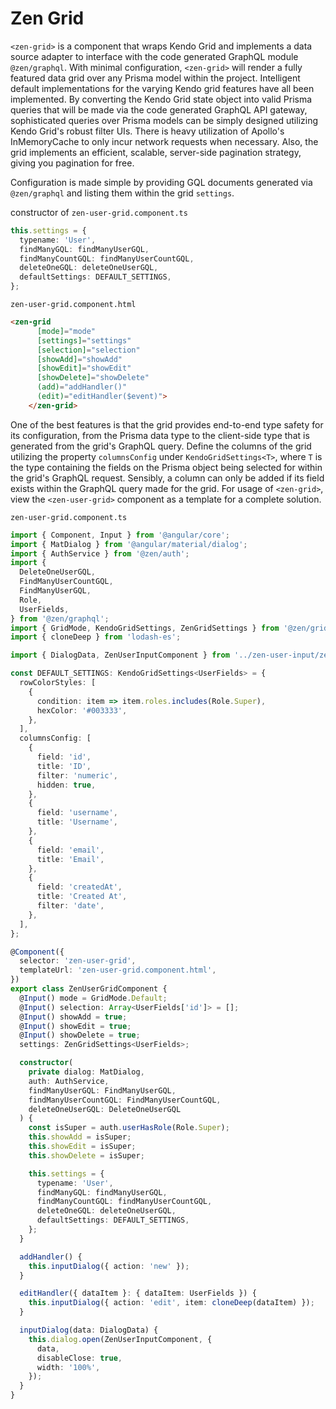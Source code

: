 # Zen Grid

`<zen-grid>` is a component that wraps Kendo Grid and implements a data source adapter to interface with the code generated GraphQL module `@zen/graphql`.  With minimal configuration, `<zen-grid>` will render a fully featured data grid over any Prisma model within the project.  Intelligent default implementations for the varying Kendo grid features have all been implemented.  By converting the Kendo Grid state object into valid Prisma queries that will be made via the code generated GraphQL API gateway, sophisticated queries over Prisma models can be simply designed utilizing Kendo Grid's robust filter UIs.  There is heavy utilization of Apollo's InMemoryCache to only incur network requests when necessary.  Also, the grid implements an efficient, scalable, server-side pagination strategy, giving you pagination for free.  

Configuration is made simple by providing GQL documents generated via `@zen/graphql` and listing them within the grid `settings`.

constructor of `zen-user-grid.component.ts`
```ts
this.settings = {
  typename: 'User',
  findManyGQL: findManyUserGQL,
  findManyCountGQL: findManyUserCountGQL,
  deleteOneGQL: deleteOneUserGQL,
  defaultSettings: DEFAULT_SETTINGS,
};
```

`zen-user-grid.component.html`
```html
<zen-grid
      [mode]="mode"
      [settings]="settings"
      [selection]="selection"
      [showAdd]="showAdd"
      [showEdit]="showEdit"
      [showDelete]="showDelete"
      (add)="addHandler()" 
      (edit)="editHandler($event)">
    </zen-grid>
```

One of the best features is that the grid provides end-to-end type safety for its configuration, from the Prisma data type to the client-side type that is generated from the grid's GraphQL query.  Define the columns of the grid utilizing the property `columnsConfig` under `KendoGridSettings<T>`, where `T` is the type containing the fields on the Prisma object being selected for within the grid's GraphQL request.  Sensibly, a column can only be added if its field exists within the GraphQL query made for the grid.  For usage of `<zen-grid>`, view the `<zen-user-grid>` component as a template for a complete solution.

`zen-user-grid.component.ts`
```ts
import { Component, Input } from '@angular/core';
import { MatDialog } from '@angular/material/dialog';
import { AuthService } from '@zen/auth';
import {
  DeleteOneUserGQL,
  FindManyUserCountGQL,
  FindManyUserGQL,
  Role,
  UserFields,
} from '@zen/graphql';
import { GridMode, KendoGridSettings, ZenGridSettings } from '@zen/grid';
import { cloneDeep } from 'lodash-es';

import { DialogData, ZenUserInputComponent } from '../zen-user-input/zen-user-input.component';

const DEFAULT_SETTINGS: KendoGridSettings<UserFields> = {
  rowColorStyles: [
    {
      condition: item => item.roles.includes(Role.Super),
      hexColor: '#003333',
    },
  ],
  columnsConfig: [
    {
      field: 'id',
      title: 'ID',
      filter: 'numeric',
      hidden: true,
    },
    {
      field: 'username',
      title: 'Username',
    },
    {
      field: 'email',
      title: 'Email',
    },
    {
      field: 'createdAt',
      title: 'Created At',
      filter: 'date',
    },
  ],
};

@Component({
  selector: 'zen-user-grid',
  templateUrl: 'zen-user-grid.component.html',
})
export class ZenUserGridComponent {
  @Input() mode = GridMode.Default;
  @Input() selection: Array<UserFields['id']> = [];
  @Input() showAdd = true;
  @Input() showEdit = true;
  @Input() showDelete = true;
  settings: ZenGridSettings<UserFields>;

  constructor(
    private dialog: MatDialog,
    auth: AuthService,
    findManyUserGQL: FindManyUserGQL,
    findManyUserCountGQL: FindManyUserCountGQL,
    deleteOneUserGQL: DeleteOneUserGQL
  ) {
    const isSuper = auth.userHasRole(Role.Super);
    this.showAdd = isSuper;
    this.showEdit = isSuper;
    this.showDelete = isSuper;

    this.settings = {
      typename: 'User',
      findManyGQL: findManyUserGQL,
      findManyCountGQL: findManyUserCountGQL,
      deleteOneGQL: deleteOneUserGQL,
      defaultSettings: DEFAULT_SETTINGS,
    };
  }

  addHandler() {
    this.inputDialog({ action: 'new' });
  }

  editHandler({ dataItem }: { dataItem: UserFields }) {
    this.inputDialog({ action: 'edit', item: cloneDeep(dataItem) });
  }

  inputDialog(data: DialogData) {
    this.dialog.open(ZenUserInputComponent, {
      data,
      disableClose: true,
      width: '100%',
    });
  }
}
```